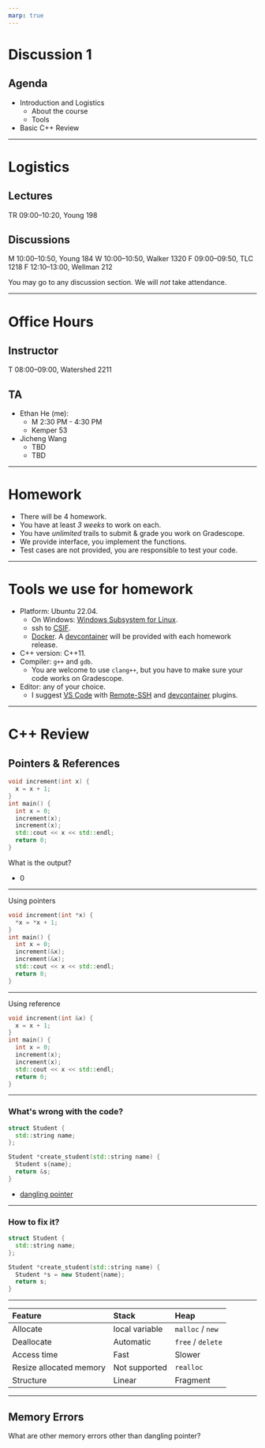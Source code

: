 ```yaml
---
marp: true
---
```


# Discussion 1

## Agenda

* Introduction and Logistics
  + About the course
  + Tools
* Basic C++ Review
---

# Logistics

## Lectures

TR 09:00–10:20, Young 198

## Discussions

M 10:00–10:50, Young 184
W 10:00–10:50, Walker 1320
F 09:00–09:50, TLC 1218
F 12:10–13:00, Wellman 212

You may go to any discussion section.
We will *not* take attendance.

---

# Office Hours

## Instructor

T 08:00–09:00, Watershed 2211

## TA

* Ethan He (me):
  +  M  2:30 PM - 4:30 PM
  +  Kemper 53
* Jicheng Wang
  + TBD
  + TBD
---

# Homework
* There will be 4 homework.
* You have at least *3 weeks* to work on each.
* You have *unlimited* trails to submit & grade you work on Gradescope.
* We provide interface, you implement the functions.
* Test cases are not provided, you are responsible to test your code.
---

# Tools we use for homework
* Platform: Ubuntu 22.04.
  + On Windows: [Windows Subsystem for Linux](https://learn.microsoft.com/en-us/windows/wsl/install).
  + ssh to [CSIF](https://csif.cs.ucdavis.edu/).
  + [Docker](https://www.docker.com/). A [devcontainer](https://code.visualstudio.com/docs/devcontainers/containers) will be provided with each homework release.
* C++ version: C++11.
* Compiler: `g++` and `gdb`.
  + You are welcome to use `clang++`, but you have to make sure your code works on Gradescope.
* Editor: any of your choice.
  + I suggest [VS Code](https://code.visualstudio.com/) with [Remote-SSH](https://code.visualstudio.com/docs/remote/ssh) and [devcontainer](https://code.visualstudio.com/docs/devcontainers/containers) plugins.

---

# C++ Review

## Pointers & References

```cpp
void increment(int x) {
  x = x + 1;
}
int main() {
  int x = 0;
  increment(x);
  increment(x);
  std::cout << x << std::endl;
  return 0;
}
```

What is the output?
* 0

---

Using pointers

```cpp
void increment(int *x) {
  *x = *x + 1;
}
int main() {
  int x = 0;
  increment(&x);
  increment(&x);
  std::cout << x << std::endl;
  return 0;
}
```

---

Using reference

```cpp
void increment(int &x) {
  x = x + 1;
}
int main() {
  int x = 0;
  increment(x);
  increment(x);
  std::cout << x << std::endl;
  return 0;
}
```

---

### What's wrong with the code?

```cpp
struct Student {
  std::string name;
};

Student *create_student(std::string name) {
  Student s{name};
  return &s;
}
```

* [dangling pointer](https://en.wikipedia.org/wiki/Dangling_pointer#:~:text=Dangling%20pointers%20and%20wild%20pointers)

---

### How to fix it?

```cpp
struct Student {
  std::string name;
};

Student *create_student(std::string name) {
  Student *s = new Student{name};
  return s;
}
```

---

| Feature                 | Stack          | Heap              |
| :---------------------- | :------------- | :---------------- |
| Allocate                | local variable | `malloc` / `new`  |
| Deallocate              | Automatic      | `free` / `delete` |
| Access time             | Fast           | Slower            |
| Resize allocated memory | Not supported  | `realloc`         |
| Structure               | Linear         | Fragment          |

---

## Memory Errors

What are other memory errors other than dangling pointer?